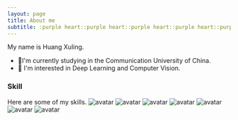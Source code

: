 ```yaml
---
layout: page
title: About me
subtitle: :purple heart::purple heart::purple heart::purple heart::purple heart::purple heart::purple heart::purple heart::purple heart::purple heart:
---
```


My name is Huang Xuling. 

- :school:I'm currently studying in the Communication University of China.
- :sparkler: I'm interested in Deep Learning and Computer Vision.

### Skill
Here are some of my skills.
![avatar]("https://raw.githubusercontent.com/devicons/devicon/master/icons/python/python-original.svg")
![avatar]("https://upload.wikimedia.org/wikipedia/commons/thumb/3/35/The_C_Programming_Language_logo.svg/800px-The_C_Programming_Language_logo.svg.png")
![avatar]("https://upload.wikimedia.org/wikipedia/commons/thumb/1/18/ISO_C%2B%2B_Logo.svg/800px-ISO_C%2B%2B_Logo.svg.png")
![avatar]("https://www.r-project.org/Rlogo.png")
![avatar]("https://www.adobe.com/content/dam/shared/images/product-icons/svg/illustrator.svg")
![avatar]("https://www.adobe.com/content/dam/acom/one-console/icons_rebrand/ps_appicon.svg")
![avatar]("https://www.adobe.com/content/dam/cct/creativecloud/business/teams/free-trial-new/desktop_premiere.svg")
